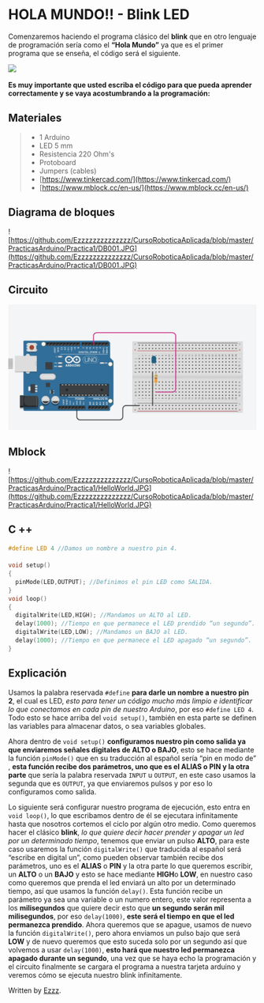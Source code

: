 # HOLA MUNDO!! - Blink LED

Comenzaremos haciendo el programa clásico del **blink** que en otro lenguaje de programación sería como el **“Hola Mundo”** ya que es el primer programa que se enseña, el código será el siguiente. 

![](https://theinnovativefablab.files.wordpress.com/2015/04/light_blink.gif)

**Es muy importante que usted escriba el código para que pueda aprender correctamente y se vaya acostumbrando a la programación:**

## Materiales
> - 1 Arduino
> - LED 5 mm
> - Resistencia 220 Ohm's
> - Protoboard 
> - Jumpers (cables) 
> - [https://www.tinkercad.com/](https://www.tinkercad.com/)
> - [https://www.mblock.cc/en-us/](https://www.mblock.cc/en-us/)


## Diagrama de bloques
![https://github.com/Ezzzzzzzzzzzzzz/CursoRoboticaAplicada/blob/master/PracticasArduino/Practica1/DB001.JPG](https://github.com/Ezzzzzzzzzzzzzz/CursoRoboticaAplicada/blob/master/PracticasArduino/Practica1/DB001.JPG)

## Circuito

![BlinkLED](https://github.com/Ezzzzzzzzzzzzzz/CursoRoboticaAplicada/blob/master/PracticasArduino/Practica1/BlinkLED.JPG)


## Mblock
![https://github.com/Ezzzzzzzzzzzzzz/CursoRoboticaAplicada/blob/master/PracticasArduino/Practica1/HelloWorld.JPG](https://github.com/Ezzzzzzzzzzzzzz/CursoRoboticaAplicada/blob/master/PracticasArduino/Practica1/HelloWorld.JPG)


## C ++
```c
#define LED 4 //Damos un nombre a nuestro pin 4.

void setup()
{
  pinMode(LED,OUTPUT); //Definimos el pin LED como SALIDA.
}
void loop()
{ 
  digitalWrite(LED,HIGH); //Mandamos un ALTO al LED.
  delay(1000); //Tiempo en que permanece el LED prendido “un segundo”.
  digitalWrite(LED,LOW); //Mandamos un BAJO al LED.
  delay(1000); //Tiempo en que permanece el LED apagado “un segundo”.
}
```

## Explicación 

Usamos la palabra reservada ``#define`` **para darle un nombre a nuestro pin 2**, el cual es LED, _esto para tener un código mucho más limpio e identificar lo que conectamos en cada pin de nuestro Arduino_, por eso ``#define LED 4``. Todo esto se hace arriba del ``void setup()``, también en esta parte se definen las variables para almacenar datos, o sea variables globales.

Ahora dentro de ``void setup()`` **configuramos nuestro pin como salida ya que enviaremos señales digitales de ALTO o BAJO**, esto se hace mediante la función ``pinMode()`` que en su traducción al español sería “pin en modo de” , **esta función recibe dos parámetros, uno que es el ALIAS o PIN y la otra parte** que sería la palabra reservada ``INPUT`` u ``OUTPUT``, en este caso usamos la segunda que es ``OUTPUT``, ya que enviaremos pulsos y por eso lo configuramos como salida.

Lo siguiente será configurar nuestro programa de ejecución, esto entra en ``void loop()``, lo  que escribamos dentro de él se ejecutara infinitamente hasta que nosotros cortemos el ciclo por algún otro medio. Como queremos hacer el clásico **blink**, _lo que quiere decir hacer prender y apagar un led por un determinado tiempo_, tenemos que enviar un pulso **ALTO**, para este caso usaremos la función ``digitalWrite()`` que traducida al español será “escribe en digital un”, como pueden observar también recibe dos parámetros, uno es el **ALIAS** o **PIN** y la otra parte lo que queremos escribir, un **ALTO** o un **BAJO** y esto se hace mediante **HIGH**o **LOW**, en nuestro caso como queremos que prenda el led enviará un alto por un determinado tiempo, así que usamos la función ``delay()``. Esta función recibe un parámetro ya sea una variable o un numero entero, este valor representa a los **milisegundos** que quiere decir esto que **un segundo serán mil milisegundos**, por eso ``delay(1000)``, **este será el tiempo en que el led permanezca prendido**. Ahora queremos que se apague, usamos de nuevo la función ``digitalWrite()``, pero ahora enviamos un pulso bajo que será **LOW** y de nuevo queremos que esto suceda solo por un segundo así que volvemos a usar ``delay(1000)``, **esto hará que nuestro led permanezca apagado durante un segundo**, una vez que se haya echo la programación y el circuito finalmente se cargara el programa a nuestra tarjeta arduino y veremos cómo se ejecuta nuestro blink infinitamente.



Written by  [Ezzz](https://ezzzzzzzzzzzzzz.github.io/).
<!--stackedit_data:
eyJoaXN0b3J5IjpbNTE1OTQ3NjgzLDcyMTM2OTE1MywxNTM3MD
k5ODQ1LC0xNDk5NzU1MSwtMTAyMTA1OTYyLDIwMTI3MjE2NDAs
MTMxNTY1NjEzOCwtMTczMDg4NDEzMSwtMjAwMzU0ODg5OSwtMT
U0MzAzODEyNywtNTk1Nzg5NjUwLC0xNDY4ODU0NzQwXX0=
-->